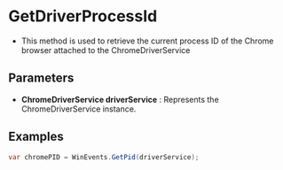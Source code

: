 # GetDriverProcessId

* This method is used to retrieve the current process ID of the <c>Chrome</c> browser attached to the ChromeDriverService

## Parameters

* **ChromeDriverService driverService** : Represents the ChromeDriverService instance.

## Examples

```csharp
var chromePID = WinEvents.GetPid(driverService);
```
